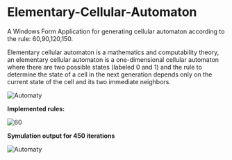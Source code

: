 # Elementary-Cellular-Automaton

A Windows Form Application for generating cellular automaton according to the rule: 60,90,120,150.

Elementary cellular automaton is a mathematics and computability theory, an elementary cellular automaton is a one-dimensional cellular automaton where there are two possible states (labeled 0 and 1) and the rule to determine the state of a cell in the next generation depends only on the current state of the cell and its two immediate neighbors.

![Automaty](https://user-images.githubusercontent.com/60195641/143902757-8c01f8cb-95c6-4b6c-90c0-9ce52b46a174.png)

<b>Implemented rules:</b>

![60](https://user-images.githubusercontent.com/60195641/144151541-b60f3d56-5f4e-449c-925b-97b44ecccc10.png)

<b>Symulation output for 450 iterations</b>

![Automaty](https://user-images.githubusercontent.com/60195641/143904606-2ebace67-bc21-41b8-977d-8687d9226021.png)

